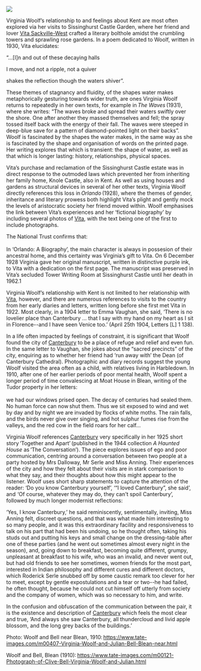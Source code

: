 <a href="https://www.kent-maps.online"><img src="https://kent-map.github.io/mdpress/juncture/ve-button.png"></a>
<param ve-config title="Virginia Woolf (1882-1941)" author="Dr Victoria Callanan" layout="vtl" banner="https://upload.wikimedia.org/wikipedia/commons/d/db/Sissinghurst_Castle%2C_Biddenden_Road%2C_Sissinghurst%2C_Kent_-_geograph.org.uk_-_1387067.jpg" attribution="Oast House Archive / Sissinghurst Castle, Biddenden Road, Sissinghurst, Kent">
<param ve-entity eid="Q1971996" aliases="Sissinghurst">
<param ve-entity eid="Q1285144" aliases="Knole House">
<param ve-entity eid="Q2204332" aliases="Long Barn">
<param ve-entity eid="Q1547383" aliases="Groombridge Place">

Virginia Woolf’s relationship to and feelings about Kent are most often explored via her visits to Sissinghurst Castle Garden, where her friend and lover [Vita Sackville-West](//20c/20c-sackville-west-biography) crafted a literary bolthole amidst the crumbling towers and sprawling rose gardens. In a poem dedicated to Woolf, written in 1930, Vita elucidates:  

“...[I]n and out of these decaying halls 

I move, and not a ripple, not a quiver 

shakes the reflection though the waters shiver”. 
 
These themes of stagnancy and fluidity, of the shapes water makes metaphorically gesturing towards wider truth, are ones Virginia Woolf returns to repeatedly in her own texts, for example in _The Waves_ (1931), where she writes: “The waves broke and spread their waters swiftly over the shore. One after another they massed themselves and fell; the spray tossed itself back with the energy of their fall. The waves were steeped in deep-blue save for a pattern of diamond-pointed light on their backs”. Woolf is fascinated by the shapes the water makes, in the same way as she is fascinated by the shape and organisation of words on the printed page. Her writing explores that which is transient: the shape of water, as well as that which is longer lasting: history, relationships, physical spaces.  


Vita’s purchase and reclamation of the Sissinghurst Castle estate was in direct response to the outmoded laws which prevented her from inheriting her family home, Knole Castle, also in Kent. As well as using houses and gardens as structural devices in several of her other texts, Virginia Woolf directly references this loss in _Orlando_ (1928), where the themes of gender, inheritance and literary prowess both highlight Vita’s plight and gently mock the levels of aristocratic society her friend moved within. Woolf emphasises the link between Vita’s experiences and her ‘fictional biography’ by including several photos of [Vita](//20c/20c-sackville-west-biography), with the text being one of the first to include photographs.  

The National Trust confirms that:
<br><br>
In ‘Orlando: A Biography’, the main character is always in possesion of their ancestral home, and this certainty was Virginia’s gift to Vita. On 6 December 1928 Virginia gave her original manuscript, written in distinctive purple ink, to Vita with a dedication on the first page. The manuscript was preserved in Vita’s secluded Tower Writing Room at Sissinghurst Castle until her death in 1962.1  


Virginia Woolf’s relationship with Kent is not limited to her relationship with [Vita](//20c/20c-sackville-west-biography), however, and there are numerous references to visits to the country from her early diaries and letters, written long before she first met Vita in 1922. Most clearly, in a 1904 letter to Emma Vaughan, she said, ‘There is no lovelier place than Canterbury ... that I say with my hand on my heart as I sit in Florence--and I have seen Venice too.’ (April 25th 1904, Letters [L] 1 138). 

In a life often impacted by feelings of constraint, it is significant that Woolf found the city of [Canterbury](/canterbury/20c-canterbury-overview) to be a place of refuge and relief and even fun. In the same letter to Vaughan, she jokes about the “sacred precincts” of the city, enquiring as to whether her friend had ‘run away with’ the Dean (of Canterbury Cathedral). Photographic and diary records suggest the young Woolf visited the area often as a child, with relatives living in Harbledown. In 1910, after one of her earlier periods of poor mental health, Woolf spent a longer period of time convalescing at Moat House in Blean, writing of the Tudor property in her letters:
<br><br>
we had our windows prised open. The decay of centuries had sealed them. No human force can now shut them. Thus we sit exposed to wind and wet by day and by night we are invaded by flocks of white moths. The rain falls, and the birds never give over singing, and hot sulphur fumes rise from the valleys, and the red cow in the field roars for her calf...  


Virginia Woolf references [Canterbury](/canterbury/20c-canterbury-overview) very specifically in her 1925 short story ‘Together and Apart’ (published in the 1944 collection _A Haunted House_ as ‘The Conversation’). The piece explores issues of ego and poor communication, centring around a conversation between two people at a party hosted by Mrs Dalloway, Mr Serle and Miss Anning. Their experiences of the city and how they felt about their visits are in stark comparison to what they say, and their thoughts about how this might appear to the listener. Woolf uses short sharp statements to capture the attention of the reader: ‘Do you know Canterbury yourself’, ‘“I loved Canterbury”, she said’, and  ‘Of course, whatever they may do, they can't spoil Canterbury’, followed by much longer modernist reflections: 

‘Yes, I know Canterbury,’ he said reminiscently, sentimentally, inviting, Miss Anning felt, discreet questions, and that was what made him interesting to so many people, and it was this extraordinary facility and responsiveness to talk on his part that had been his undoing, so he thought often, taking his studs out and putting his keys and small change on the dressing-table after one of these parties (and he went out sometimes almost every night in the season), and, going down to breakfast, becoming quite different, grumpy, unpleasant at breakfast to his wife, who was an invalid, and never went out, but had old friends to see her sometimes, women friends for the most part, interested in Indian philosophy and different cures and different doctors, which Roderick Serle snubbed off by some caustic remark too clever for her to meet, except by gentle expostulations and a tear or two--he had failed, he often thought, because he could not cut himself off utterly from society and the company of women, which was so necessary to him, and write.  

In the confusion and obfuscation of the communication between the pair, it is the existence and description of [Canterbury](/canterbury/20c-canterbury-overview) which feels the most clear and true, ‘And always she saw Canterbury, all thundercloud and livid apple blossom, and the long grey backs of the buildings.’  

Photo: Woolf and Bell near Blean, 1910: https://www.tate-images.com/m00407-Virginia-Woolf-and-Julian-Bell-Blean-near.html 

Woolf and Bell, Blean (1910): https://www.tate-images.com/m00121-Photograph-of-Clive-Bell-Virginia-Woolf-and-Julian.html 
